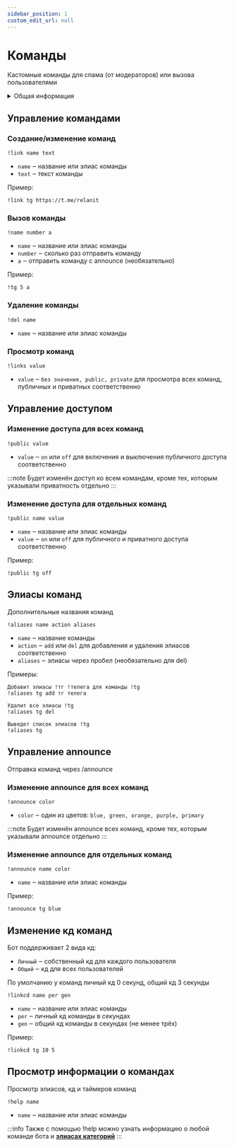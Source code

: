 ```yaml
---
sidebar_position: 1
custom_edit_url: null
---
```


# Команды

Кастомные команды для спама (от модераторов) или вызова пользователями

<details>
  <summary>Общая информация</summary>
  <ul>
    <li><b>Название:</b> link</li>
    <li><b>Элиасы:</b> links, del, aliases, public, announce</li>
    <li><b>Кулдаун:</b> общий 3 секунды</li>
    <li><a href="https://github.com/Relanit/ModBoty/blob/master/ModBoty/cogs/links.py"><b>Исходный код</b></a></li>
  </ul>
</details>

## Управление командами

### Создание/изменение команд
`!link name text`
- `name` ‒ название или элиас команды
- `text` ‒ текст команды

Пример:

    !link tg https://t.me/relanit


### Вызов команды
`!name number a`
- `name` ‒ название или элиас команды
- `number` ‒ сколько раз отправить команду
- `a` ‒ отправить команду с announce (необязательно)

Пример:

    !tg 5 a

### Удаление команды
`!del name`
- `name` ‒ название или элиас команды

### Просмотр команд
`!links value`
- `value` ‒ `без значения, public, private` для просмотра всех команд, публичных и приватных соответственно

## Управление доступом

### Изменение доступа для всех команд
`!public value`
- `value` ‒ `on` или `off` для включения и выключения публичного доступа соответственно

:::note
Будет изменён доступ ко всем командам, кроме тех, которым указывали приватность отдельно
:::

### Изменение доступа для отдельных команд
`!public name value`
- `name` ‒ название или элиас команды
- `value` ‒ `on` или `off` для публичного и приватного доступа соответственно

Пример:

    !public tg off

## Элиасы команд
Дополнительные названия команд

`!aliases name action aliases`
- `name` ‒ название команды
- `action` ‒ `add` или `del` для добавления и удаления элиасов соответственно
- `aliases` ‒ элиасы через пробел (необязательно для del)

Примеры:

    Добавит элиасы !тг !телега для команды !tg
    !aliases tg add тг телега

    Удалит все элиасы !tg
    !aliases tg del   

    Выведет список элиасов !tg
    !aliases tg  

## Управление announce
Отправка команд через /announce

### Изменение announce для всех команд
`!announce color`
- `color` ‒ один из цветов: `blue, green, orange, purple, primary`

:::note
Будет изменён announce всех команд, кроме тех, которым указывали announce отдельно
:::

### Изменение announce для отдельных команд
`!announce name color`
- `name` ‒ название или элиас команды

Пример:

    !announce tg blue

## Изменение кд команд

Бот поддерживает 2 вида кд:
- `Личный` ‒ собственный кд для каждого пользователя
- `Общий` ‒ кд для всех пользователей

По умолчанию у команд личный кд 0 секунд, общий кд 3 секунды

`!linkcd name per gen`
- `name` ‒ название или элиас команды
- `per` ‒ личный кд команды в секундах
- `gen` ‒ общий кд команды в секундах (не менее трёх)

Пример:

    !linkcd tg 10 5

## Просмотр информации о командах 
Просмотр элиасов, кд и таймеров команд

`!help name`
- `name` ‒ название или элиас команды

:::info
Также с помощью !help можно узнать информацию о любой команде бота и **[элиасах категорий](streaminfo.md#добавить-элиас)**
:::